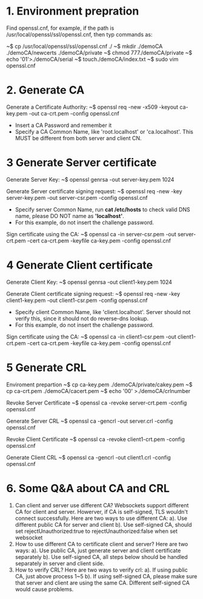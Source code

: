 # 1. Environment prepration

Find openssl.cnf, for example, if the path is /usr/local/openssl/ssl/openssl.cnf, then typ commands as:

~$ cp /usr/local/openssl/ssl/openssl.cnf ./
~$ mkdir ./demoCA  ./demoCA/newcerts   ./demoCA/private
~$ chmod 777./demoCA/private
~$ echo '01'>./demoCA/serial
~$ touch./demoCA/index.txt
~$ sudo vim openssl.cnf

# 2. Generate CA

Generate a Certificate Authority:
	~$ openssl req -new -x509 -keyout ca-key.pem -out ca-crt.pem -config openssl.cnf

* Insert a CA Password and remember it
* Specify a CA Common Name, like 'root.localhost' or 'ca.localhost'. This MUST be different from both server and client CN.


# 3 Generate Server certificate

Generate Server Key:
	~$ openssl genrsa -out server-key.pem 1024

Generate Server certificate signing request:
	~$ openssl req -new -key server-key.pem -out server-csr.pem -config openssl.cnf

* Specify server Common Name, run   **cat /etc/hosts**    to check valid DNS name, please DO NOT name as **'localhost'**.
* For this example, do not insert the challenge password.

Sign certificate using the CA:
	~$ openssl ca -in server-csr.pem -out server-crt.pem -cert ca-crt.pem -keyfile ca-key.pem -config openssl.cnf

# 4 Generate Client certificate

Generate Client Key:
	~$ openssl genrsa -out client1-key.pem 1024

Generate Client certificate signing request:
	~$ openssl req -new -key client1-key.pem -out client1-csr.pem -config openssl.cnf

* Specify client Common Name, like 'client.localhost'. Server should not verify this, since it should not do reverse-dns lookup.
* For this example, do not insert the challenge password.

Sign certificate using the CA:
	~$ openssl ca -in client1-csr.pem -out client1-crt.pem -cert ca-crt.pem -keyfile ca-key.pem -config openssl.cnf

# 5 Generate CRL

Enviroment prepartion
	~$ cp ca-key.pem ./demoCA/private/cakey.pem
	~$ cp ca-crt.pem ./demoCA/cacert.pem
	~$ echo '00' >./demoCA/crlnumber

Revoke Server Certificate
	~$ openssl ca -revoke server-crt.pem -config openssl.cnf

Generate Server CRL
	~$ openssl ca -gencrl  -out server.crl  -config openssl.cnf

Revoke Client Certificate
	~$ openssl ca -revoke client1-crt.pem -config openssl.cnf

Generate Client CRL
	~$ openssl ca -gencrl  -out client1.crl  -config openssl.cnf


# 6. Some Q&A about CA and CRL
  1) Can client and server use different CA?
     Websockets support different CA for client and server. Howerver, if CA is self-signed, TLS wouldn't connect successfully. Here are two ways to use different CA:
        a). Use different public CA for server and client
        b). Use self-signed CA, should set rejectUnauthorized:true to rejectUnauthorized:false when set websocket
  2) How to use different CA to certificate client and server?
     Here are two ways:
        a). Use public CA, just generate server and client certificate separately
        b). Use self-signed CA, all steps below should be handled separately in server and client side.
 3) How to verify CRL?
    Here are two ways to verify crl:
        a). If using public CA, just above process 1~5 
        b). If using self-signed CA, please make sure that server and client are using the same CA. Different self-signed CA would cause problems.

